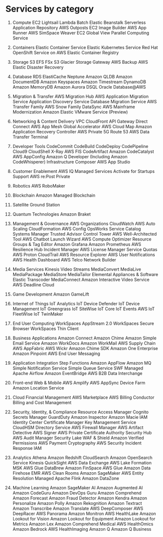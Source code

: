 # Services by category

1. Compute
   EC2
   Lightsail
   Lambda
   Batch
   Elastic Beanstalk
   Serverless Application Repository
   AWS Outposts
   EC2 Image Builder
   AWS App Runner
   AWS SimSpace Weaver
   EC2 Global View
   Parallel Computing Service

2. Containers
   Elastic Container Service
   Elastic Kubernetes Service
   Red Hat OpenShift Service on AWS
   Elastic Container Registry

3. Storage
   S3
   EFS
   FSx
   S3 Glacier
   Storage Gateway
   AWS Backup
   AWS Elastic Disaster Recovery

4. Database
   RDS
   ElastiCache
   Neptune
   Amazon QLDB
   Amazon DocumentDB
   Amazon Keyspaces
   Amazon Timestream
   DynamoDB
   Amazon MemoryDB
   Amazon Aurora DSQL
   Oracle Database@AWS

5. Migration & Transfer
   AWS Migration Hub
   AWS Application Migration Service
   Application Discovery Service
   Database Migration Service
   AWS Transfer Family
   AWS Snow Family
   DataSync
   AWS Mainframe Modernization
   Amazon Elastic VMware Service (Preview)

6. Networking & Content Delivery
   VPC
   CloudFront
   API Gateway
   Direct Connect
   AWS App Mesh
   Global Accelerator
   AWS Cloud Map
   Amazon Application Recovery Controller
   AWS Private 5G
   Route 53
   AWS Data Transfer Terminal

7. Developer Tools
   CodeCommit
   CodeBuild
   CodeDeploy
   CodePipeline
   Cloud9
   CloudShell
   X-Ray
   AWS FIS
   CodeArtifact
   Amazon CodeCatalyst
   AWS AppConfig
   Amazon Q Developer (Including Amazon CodeWhisperer)
   Infrastructure Composer
   AWS App Studio

8. Customer Enablement
   AWS IQ
   Managed Services
   Activate for Startups
   Support
   AWS re:Post Private

9. Robotics
   AWS RoboMaker

10. Blockchain
   Amazon Managed Blockchain

11. Satellite
   Ground Station

12. Quantum Technologies
   Amazon Braket

13. Management & Governance
   AWS Organizations
   CloudWatch
   AWS Auto Scaling
   CloudFormation
   AWS Config
   OpsWorks
   Service Catalog
   Systems Manager
   Trusted Advisor
   Control Tower
   AWS Well-Architected Tool
   AWS Chatbot
   Launch Wizard
   AWS Compute Optimizer
   Resource Groups & Tag Editor
   Amazon Grafana
   Amazon Prometheus
   AWS Resilience Hub
   Incident Manager
   AWS License Manager
   Service Quotas
   AWS Proton
   CloudTrail
   AWS Resource Explorer
   AWS User Notifications
   AWS Health Dashboard
   AWS Telco Network Builder

14. Media Services
   Kinesis Video Streams
   MediaConvert
   MediaLive
   MediaPackage
   MediaStore
   MediaTailor
   Elemental Appliances & Software
   Elastic Transcoder
   MediaConnect
   Amazon Interactive Video Service
   AWS Deadline Cloud

15. Game Development
   Amazon GameLift

16. Internet of Things
   IoT Analytics
   IoT Device Defender
   IoT Device Management
   IoT Greengrass
   IoT SiteWise
   IoT Core
   IoT Events
   AWS IoT FleetWise
   IoT TwinMaker

17. End User Computing
   WorkSpaces
   AppStream 2.0
   WorkSpaces Secure Browser
   WorkSpaces Thin Client

18. Business Applications
   Amazon Connect
   Amazon Chime
   Amazon Simple Email Service
   Amazon WorkDocs
   Amazon WorkMail
   AWS Supply Chain
   AWS AppFabric
   AWS Wickr
   Amazon Chime SDK
   Amazon One Enterprise
   Amazon Pinpoint
   AWS End User Messaging

19. Application Integration
   Step Functions
   Amazon AppFlow
   Amazon MQ
   Simple Notification Service
   Simple Queue Service
   SWF
   Managed Apache Airflow
   Amazon EventBridge
   AWS B2B Data Interchange

20. Front-end Web & Mobile
   AWS Amplify
   AWS AppSync
   Device Farm
   Amazon Location Service

21. Cloud Financial Management
   AWS Marketplace
   AWS Billing Conductor
   Billing and Cost Management

22. Security, Identity, & Compliance
   Resource Access Manager
   Cognito
   Secrets Manager
   GuardDuty
   Amazon Inspector
   Amazon Macie
   IAM Identity Center
   Certificate Manager
   Key Management Service
   CloudHSM
   Directory Service
   AWS Firewall Manager
   AWS Artifact
   Detective
   AWS Signer
   AWS Private Certificate Authority
   Security Hub
   AWS Audit Manager
   Security Lake
   WAF & Shield
   Amazon Verified Permissions
   AWS Payment Cryptography
   AWS Security Incident Response
   IAM

23. Analytics
   Athena
   Amazon Redshift
   CloudSearch
   Amazon OpenSearch Service
   Kinesis
   QuickSight
   AWS Data Exchange
   AWS Lake Formation
   MSK
   AWS Glue DataBrew
   Amazon FinSpace
   AWS Glue
   Amazon Data Firehose
   EMR
   AWS Clean Rooms
   Amazon SageMaker
   AWS Entity Resolution
   Managed Apache Flink
   Amazon DataZone

24. Machine Learning
   Amazon SageMaker AI
   Amazon Augmented AI
   Amazon CodeGuru
   Amazon DevOps Guru
   Amazon Comprehend
   Amazon Forecast
   Amazon Fraud Detector
   Amazon Kendra
   Amazon Personalize
   Amazon Polly
   Amazon Rekognition
   Amazon Textract
   Amazon Transcribe
   Amazon Translate
   AWS DeepComposer
   AWS DeepRacer
   AWS Panorama
   Amazon Monitron
   AWS HealthLake
   Amazon Lookout for Vision
   Amazon Lookout for Equipment
   Amazon Lookout for Metrics
   Amazon Lex
   Amazon Comprehend Medical
   AWS HealthOmics
   Amazon Bedrock
   AWS HealthImaging
   Amazon Q
   Amazon Q Business
